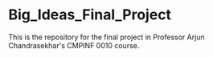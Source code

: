 # Big_Ideas_Final_Project
This is the repository for the final project in Professor Arjun Chandrasekhar's CMPINF 0010 course.
